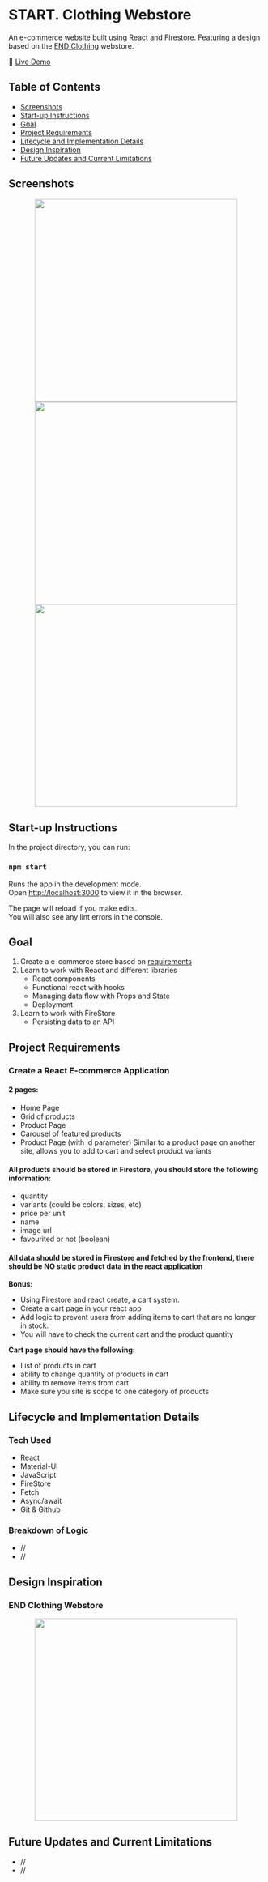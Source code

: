 # START. Clothing Webstore

An e-commerce website built using React and Firestore. Featuring a design based on the [END Clothing](https://www.endclothing.com/au) webstore.

🔗 [Live Demo](https://erikryan-s.github.io/start-clothing/)

## Table of Contents

-   [Screenshots](#screenshots)
-   [Start-up Instructions](#start-up-instructions)
-   [Goal](#goal)
-   [Project Requirements](#project-requirements)
-   [Lifecycle and Implementation Details](#lifecycle-and-implementation-details)
-   [Design Inspiration](#design-inspiration)
-   [Future Updates and Current Limitations](#future-updates-and-current-limitations)

## Screenshots

<p align="center">
    <img src="https://user-images.githubusercontent.com/100544923/163005073-076fdded-923d-4ba7-92da-805b66d38aa0.gif" height="400" width=auto>
    <img src="https://user-images.githubusercontent.com/100544923/163185355-9b821ecd-1b89-440b-b267-72109034d71a.jpg" height="400" width=auto>
    <img src="" height="400" width=auto>
</p>

## Start-up Instructions

In the project directory, you can run:

### `npm start`

Runs the app in the development mode.\
Open [http://localhost:3000](http://localhost:3000) to view it in the browser.

The page will reload if you make edits.\
You will also see any lint errors in the console.

## Goal

1. Create a e-commerce store based on [requirements](#project-requirements)
2. Learn to work with React and different libraries
    - React components
    - Functional react with hooks
    - Managing data flow with Props and State
    - Deployment
3. Learn to work with FireStore
    - Persisting data to an API

## Project Requirements

### Create a React E-commerce Application

#### 2 pages:

-   Home Page
-   Grid of products
-   Product Page
-   Carousel of featured products
-   Product Page (with id parameter) Similar to a product page on another site, allows you to add to cart and select product variants

#### All products should be stored in Firestore, you should store the following information:

-   quantity
-   variants (could be colors, sizes, etc)
-   price per unit
-   name
-   image url
-   favourited or not (boolean)

#### All data should be stored in Firestore and fetched by the frontend, there should be NO static product data in the react application

**Bonus:**

-   Using Firestore and react create, a cart system.
-   Create a cart page in your react app
-   Add logic to prevent users from adding items to cart that are no longer in stock.
-   You will have to check the current cart and the product quantity

**Cart page should have the following:**

-   List of products in cart
-   ability to change quantity of products in cart
-   ability to remove items from cart
-   Make sure you site is scope to one category of products

## Lifecycle and Implementation Details

### Tech Used

-   React
-   Material-UI
-   JavaScript
-   FireStore
-   Fetch
-   Async/await
-   Git & Github

### Breakdown of Logic

-   //
-   //

## Design Inspiration

### END Clothing Webstore

<p align="center">
    <img src="https://i.gyazo.com/cc4fd7cf857f9e557e414e501be1fbfd.jpg" height="400" width=auto>
</p>

## Future Updates and Current Limitations

-   //
-   //
